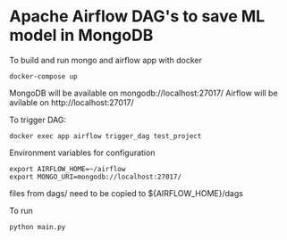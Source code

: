 # Apache Airflow DAG's to save ML model in MongoDB
To build and run mongo and airflow app with docker 
```
docker-compose up
```
MongoDB will be available on mongodb://localhost:27017/
Airflow will be avilable on http://localhost:27017/

To trigger DAG:
```
docker exec app airflow trigger_dag test_project
```

Environment variables for configuration
```
export AIRFLOW_HOME=~/airflow
export MONGO_URI=mongodb://localhost:27017/
```

files from dags/ need to be copied to  ${AIRFLOW_HOME}/dags

To run
```
python main.py
```


